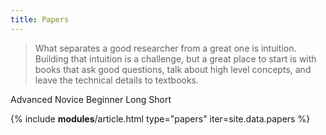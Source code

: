 ```yaml
---
title: Papers
---
```


> What separates a good researcher from a great one is intuition. Building that intuition is a challenge, but a great place to start is with books that ask good questions, talk about high level concepts, and leave the technical details to textbooks.

<span class="label paper-advanced"> Advanced  </span>
<span class="label paper-novice"  > Novice    </span>
<span class="label paper-beginner"> Beginner  </span>
<span class="label paper-long"    > Long      </span>
<span class="label paper-short"   > Short     </span>

{% include __modules__/article.html
  type="papers"
  iter=site.data.papers %}
